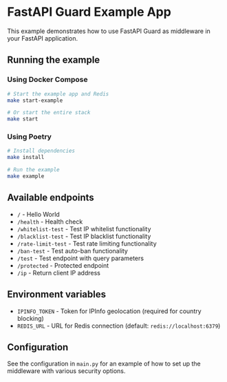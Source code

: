 # FastAPI Guard Example App

This example demonstrates how to use FastAPI Guard as middleware in your FastAPI application.

## Running the example

### Using Docker Compose

```bash
# Start the example app and Redis
make start-example

# Or start the entire stack
make start
```

### Using Poetry

```bash
# Install dependencies
make install

# Run the example
make example
```

## Available endpoints

- `/` - Hello World
- `/health` - Health check
- `/whitelist-test` - Test IP whitelist functionality
- `/blacklist-test` - Test IP blacklist functionality
- `/rate-limit-test` - Test rate limiting functionality
- `/ban-test` - Test auto-ban functionality
- `/test` - Test endpoint with query parameters
- `/protected` - Protected endpoint
- `/ip` - Return client IP address

## Environment variables

- `IPINFO_TOKEN` - Token for IPInfo geolocation (required for country blocking)
- `REDIS_URL` - URL for Redis connection (default: `redis://localhost:6379`)

## Configuration

See the configuration in `main.py` for an example of how to set up the middleware with various security options.